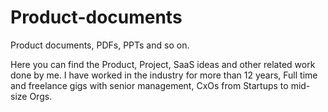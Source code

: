 # Product-documents
Product documents, PDFs, PPTs and so on.


Here you can find the Product, Project, SaaS ideas and other related work done by me.
I have worked in the industry for more than 12 years, Full time and freelance gigs with senior management, CxOs from Startups to mid-size Orgs.


